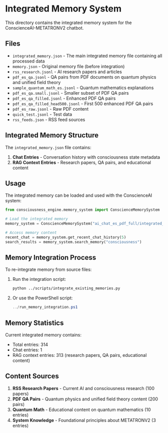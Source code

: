 # Integrated Memory System

This directory contains the integrated memory system for the ConscienceAI-METATRONV2 chatbot.

## Files

- `integrated_memory.json` - The main integrated memory file containing all processed data
- `memory.json` - Original memory file (before integration)
- `rss_research.jsonl` - AI research papers and articles
- `pdf_es_qa.jsonl` - QA pairs from PDF documents on quantum physics and unified field theory
- `sample_quantum_math_es.jsonl` - Quantum mathematics explanations
- `pdf_es_qa.small.jsonl` - Smaller subset of PDF QA pairs
- `pdf_es_qa_filled.jsonl` - Enhanced PDF QA pairs
- `pdf_es_qa_filled_head500.jsonl` - First 500 enhanced PDF QA pairs
- `pdf_es_raw.jsonl` - Raw PDF content
- `quick_test.jsonl` - Test data
- `rss_feeds.json` - RSS feed sources

## Integrated Memory Structure

The `integrated_memory.json` file contains:

1. **Chat Entries** - Conversation history with consciousness state metadata
2. **RAG Context Entries** - Research papers, QA pairs, and educational content

## Usage

The integrated memory can be loaded and used with the ConscienceAI system:

```python
from consciousness_engine.memory_system import ConscienceMemorySystem

# Load the integrated memory
memory_system = ConscienceMemorySystem("ai_chat_es_pdf_full/integrated_memory.json")

# Access memory content
recent_chat = memory_system.get_recent_chat_history(5)
search_results = memory_system.search_memory("consciousness")
```

## Memory Integration Process

To re-integrate memory from source files:

1. Run the integration script:
   ```bash
   python ../scripts/integrate_existing_memories.py
   ```

2. Or use the PowerShell script:
   ```powershell
   ../run_memory_integration.ps1
   ```

## Memory Statistics

Current integrated memory contains:
- Total entries: 314
- Chat entries: 1
- RAG context entries: 313 (research papers, QA pairs, educational content)

## Content Sources

1. **RSS Research Papers** - Current AI and consciousness research (100 papers)
2. **PDF QA Pairs** - Quantum physics and unified field theory content (200 pairs)
3. **Quantum Math** - Educational content on quantum mathematics (10 entries)
4. **System Knowledge** - Foundational principles about METATRONV2 (3 entries)